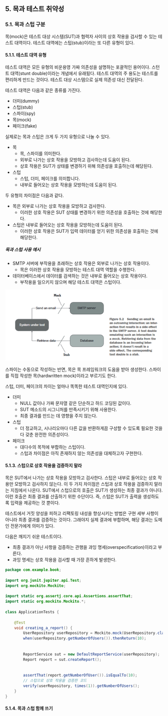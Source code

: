 
## 5. 목과 테스트 취약성

### 5.1. 목과 스텁 구분

목(mock)은 테스트 대상 시스템(SUT)과 협력자 사이의 상호 작용을 검사할 수 있는 테스트 대역이다. 
테스트 대역에는 스텁(stub)이라는 또 다른 유형이 있다. 

#### 5.1.1. 테스트 대역 유형

테스트 대역은 모든 유형의 비운용영 가짜 의존성을 설명하는 포괄적인 용어이다. 
스턴트 대역(stunt double)이라는 개념에서 유래됬다. 
테스트 대역의 주 용도는 테스트를 편리하게 만드는 것이다. 
테스트 대상 시스템으로 실제 의존성 대신 전달된다. 

테스트 대역은 다음과 같은 종류를 가진다.

* 더미(dummy)
* 스텁(stub)
* 스파이(spy)
* 목(mock)
* 페이크(fake)

실제로는 목과 스텁은 크게 두 가지 유형으로 나눌 수 있다. 

* 목
    * 목, 스파이를 의미한다. 
    * 외부로 나가는 상호 작용을 모방하고 검사하는데 도움이 된다.
    * 상호 작용은 SUT가 상태를 변경하기 위해 의존성을 호출하는데 해당된다.
* 스텁
    * 스텁, 더미, 페이크를 의미합니다. 
    * 내부로 들어오는 상호 작용을 모방하는데 도움이 된다. 

두 유형의 차이점은 다음과 같다. 

* 목은 외부로 나가는 상호 작용을 모방하고 검사한다.
    * 이러한 상호 작용은 SUT 상태를 변경하기 위한 의존성을 호출하는 것에 해당한다.
* 스텁은 내부로 들어오는 상호 작용을 모방하는데 도움이 된다. 
    * 이러한 상호 작용은 SUT가 입력 데이터를 얻기 위한 의존성을 호출하는 것에 해당한다.

##### 목과 스텁 사용 예시

* SMTP 서버에 부작용을 초래하는 상호 작용은 외부로 나가는 상호 작용이다.
    * 목은 이러한 상호 작용을 모방하는 테스트 대역 역할을 수행한다.
* 데이터베이스에서 데이터를 검색하는 것은 내부로 들어오는 상호 작용이다.
    * 부작용을 일으키지 않으며 해당 테스트 대역은 스텁이다.

<p align="center">
    <kbd>
        <img src="/images/chapter-05-01.jpg">
    </kbd>
</p>

스파이는 수동으로 작성하는 반면, 목은 목 프레임워크의 도움을 받아 생성한다. 
스파이를 직접 작성한 목(hardwritten mock)이라고 부르기도 한다. 

스텁, 더미, 페이크의 차이는 얼마나 똑똑한 테스트 대역인지에 있다. 

* 더미 
    * NULL 값이나 가짜 문자열 같은 단순하고 하드 코딩된 값이다.
    * SUT 메소드의 시그니처를 만족시키기 위해 사용한다.
    * 최종 결과를 만드는 데 영향을 주지 않는다.
* 스텁
    * 더 정교하고, 시나리오마다 다른 값을 반환하게끔 구성할 수 있도록 필요한 것을 다 갖춘 완전한 의존성이다.
* 페이크
    * 대다수의 목적에 부합하는 스텁이다.
    * 스텁과 차이점은 아직 존재하지 않는 의존성을 대체하고자 구현한다.

#### 5.1.3. 스텁으로 상호 작용을 검증하지 말라

목은 SUT에서 나가는 상호 작용을 모방하고 검사한다. 
스텁은 내부로 들어오는 상호 작용만 모방하고 검사하지 않는다. 
이 두 가지 차이점은 스텁과 상호 작용을 검증하지 말라는 지침에서 나온다. 
SUT에서 스텁으로의 호출은 SUT가 생성하는 최종 결과가 아니다. 
이런 호출은 최종 결과를 산출하기 위한 수단이다. 
즉, 스텁은 SUT가 출력을 생성하도록 입력을 제공하는 것 뿐이다. 

테스트에서 거짓 양성을 피하고 리팩토링 내성을 향상시키는 방법은 구현 세부 사항이 아니라 최종 결과를 검증하는 것이다. 
그래야지 실제 결과에 부합하며, 해당 결과는 도메인 전문가에게 의미가 있다. 

다음은 깨지기 쉬운 테스트이다.

* 최종 결과가 아닌 사항을 검증하는 관행을 과잉 명세(overspecification)이라고 부른다. 
* 과잉 명세는 상호 작용을 검사할 때 가장 흔하게 발생한다.

```java
package com.example.book;

import org.junit.jupiter.api.Test;
import org.mockito.Mockito;

import static org.assertj.core.api.Assertions.assertThat;
import static org.mockito.Mockito.*;

class ApplicationTests {

    @Test
    void creating_a_report() {
        UserRepository userRepository = Mockito.mock(UserRepository.class);
        when(userRepository.getNumberOfUsers()).thenReturn(10);


        ReportService sut = new DefaultReportService(userRepository);
        Report report = sut.createReport();


        assertThat(report.getNumberOfUser()).isEqualTo(10);
        // 스텁으로 상호 작용을 검증한 코드
        verify(userRepository, times(1)).getNumberOfUsers(); 
    }
}
```

#### 5.1.4. 목과 스텁 함께 쓰기


